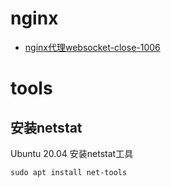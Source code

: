# nginx

- [nginx代理websocket-close-1006](./nginx代理websocket-close-1006.md)

# tools

## 安装netstat

Ubuntu 20.04 安装netstat工具
```
sudo apt install net-tools
```
